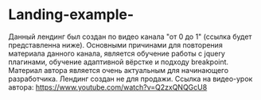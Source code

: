 # Landing-example-
Данный лендинг был создан по видео канала "от 0 до 1" (ссылка будет представленна ниже). 
Основными причинами для повторения материала данного канала, является обучение работы с jquery плагинами, обучение адаптивной вёрстке и подходу breakpoint.
Материал автора является очень актуальным для начинающего разработчика. 
Лендинг создан не для продажи. 
Ссылка на видео-урок автора: https://www.youtube.com/watch?v=Q2zxQNQGcU8
